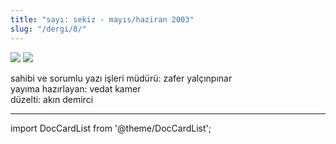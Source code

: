 ```yaml
---
title: "sayı: sekiz - mayıs/haziran 2003"
slug: "/dergi/8/"
---
```



![](/img/8_kapak.jpg)
![](/img/8_kapak_2.jpg)

sahibi ve sorumlu yazı işleri müdürü: zafer yalçınpınar  
yayıma hazırlayan: vedat kamer  
düzelti: akın demirci  


---
import DocCardList from '@theme/DocCardList';

<DocCardList />
